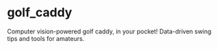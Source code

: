 # golf_caddy
Computer vision-powered golf caddy, in your pocket! Data-driven swing tips and tools for amateurs.
